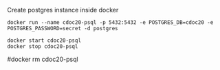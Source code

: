 Create postgres instance inside docker

```
docker run --name cdoc20-psql -p 5432:5432 -e POSTGRES_DB=cdoc20 -e POSTGRES_PASSWORD=secret -d postgres

docker start cdoc20-psql
docker stop cdoc20-psql
```
#docker rm cdoc20-psql